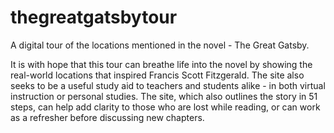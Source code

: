 # thegreatgatsbytour
A digital tour of the locations mentioned in the novel - The Great Gatsby. 

It is with hope that this tour can breathe life into the novel by showing the real-world locations that inspired Francis Scott Fitzgerald. The site also seeks to be a useful study aid to teachers and students alike - in both virtual instruction or personal studies. The site, which also outlines the story in 51 steps, can help add clarity to those who are lost while reading, or can work as a refresher before discussing new chapters.
